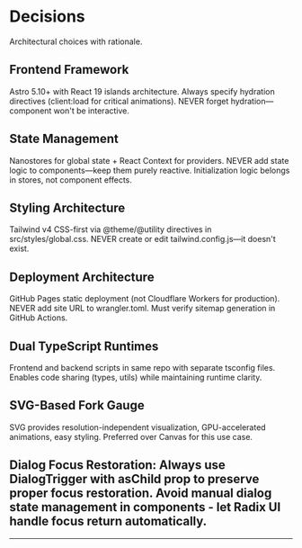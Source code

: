 # Decisions

Architectural choices with rationale.

## Frontend Framework
Astro 5.10+ with React 19 islands architecture. Always specify hydration directives (client:load for critical animations). NEVER forget hydration—component won't be interactive.

## State Management
Nanostores for global state + React Context for providers. NEVER add state logic to components—keep them purely reactive. Initialization logic belongs in stores, not component effects.

## Styling Architecture
Tailwind v4 CSS-first via @theme/@utility directives in src/styles/global.css. NEVER create or edit tailwind.config.js—it doesn't exist.

## Deployment Architecture
GitHub Pages static deployment (not Cloudflare Workers for production). NEVER add site URL to wrangler.toml. Must verify sitemap generation in GitHub Actions.

## Dual TypeScript Runtimes
Frontend and backend scripts in same repo with separate tsconfig files. Enables code sharing (types, utils) while maintaining runtime clarity.

## SVG-Based Fork Gauge
SVG provides resolution-independent visualization, GPU-accelerated animations, easy styling. Preferred over Canvas for this use case.
## Dialog Focus Restoration: Always use DialogTrigger with asChild prop to preserve proper focus restoration. Avoid manual dialog state management in components - let Radix UI handle focus return automatically.

---
